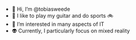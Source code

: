 - 👋 Hi, I’m @tobiasweede
- :guitar: I like to play my guitar and do sports :bike:
- 👀 I’m interested in many aspects of IT
- 👽️ Currently, I particularly focus on mixed reality


<!---
tobiasweede/tobiasweede is a ✨ special ✨ repository because its `README.md` (this file) appears on your GitHub profile.
You can click the Preview link to take a look at your changes.
--->
